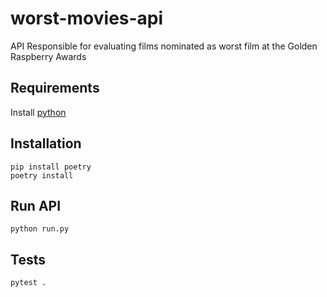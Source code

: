 # worst-movies-api

API Responsible for evaluating films nominated as worst film at the Golden Raspberry Awards


## Requirements

Install [python](https://www.python.org/downloads/)

## Installation

```
pip install poetry
poetry install
```

## Run API
```
python run.py
```

## Tests

```
pytest .
```